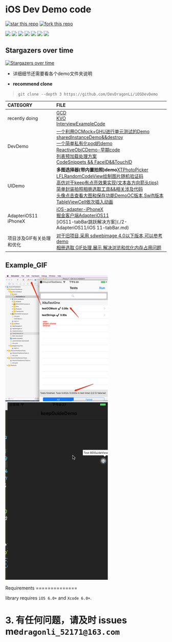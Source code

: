 # iOS Dev Demo code

 [![star this repo](http://githubbadges.com/star.svg?user=DevDragonLi&repo=iOSDevDemo)](http://github.com/DevDragonLi/iOSDevDemo)
 [![fork this repo](http://githubbadges.com/fork.svg?user=DevDragonLi&repo=iOSDevDemo)](http://github.com/DevDragonLi/iOSDevDemo/fork)

</p>
<img src="https://img.shields.io/badge/build-passing-brightgreen.svg">
<img src="https://img.shields.io/badge/platform-iOS-ff69b4.svg">
<img src="https://img.shields.io/badge/language-Objective--C-orange.svg">
<img src="https://img.shields.io/badge/language-Swift-abcdef.svg">
<img src="https://img.shields.io/badge/PR-welcome%20!-brightgreen.svg?colorA=a0cd34">
<img src="https://img.shields.io/packagist/l/doctrine/orm.svg">
<img src="https://img.shields.io/github/last-commit/google/skia.svg">
</p>

## Stargazers over time

[![Stargazers over time](https://starcharts.herokuapp.com/DevDragonLi/iOSDevDemo.svg)](https://starcharts.herokuapp.com/DevDragonLi/iOSDevDemo)

*  详细细节还需要看各个demo文件夹说明

* **recommend clone**

> `git clone --depth 3 https://github.com/DevDragonLi/iOSDevDemo`


| CATEGORY | FILE |  
|:----|:----|
| recently doing |[GCD](./GCD_Demo)<br>[KVO](./KVO)<br>[InterviewExampleCode](./InterviewExampleCode)|
| DevDemo |[一个利用OCMock+GHU进行单元测试的Demo](./1-DevDemo/XituUnitTestDemo)<br>[sharedInstanceDemo&&destroy](./1-DevDemo/sharedInstanceDemo)<br>[一个简单私有化pod的demo](./1-DevDemo/PodPrivate_demo)<br>[ReactiveObjCDemo-早期code](./1-DevDemo/ReactiveObjCDemo)<br>[列表预加载处理方案](./1-DevDemo/preloadListData)<br>[CodeSnippets && FaceID&&TouchID](./1-DevDemo)|
| UIDemo |**多图选择器(带内置拍照)demo**[XTPhotoPicker](./3-UIDemos/XTPhotoPicker/readme.md)<br>[LFLRandomCodeView绘制图片随机验证码](./3-UIDemos/LFLRandomCodeView)<br>[高仿对于keep有点亮效果实现(文本各方向箭头tips)](./3-UIDemos/KeepGuide)<br>[简单封装拍照相册选取工具&&相关涉及代码](/3-UIDemos/CameraAndPhotoAlbumDemo/readme.md)<br>[头像点击查看大图和保存功能DemoOC版本](./3-UIDemos/LFLHeadimageBrowserDemo),[Swift版本](https://github.com/DevDragonLi/SwiftCodeRepo/tree/master/LFLHeadimageBrowserDemo)<br>[TableViewCell依次插入动画](./3-UIDemos/TableViewCell依次插入动画)|
| AdapteriOS11 iPhoneX |[iOS-adapter-iPhoneX](./2-AdapteriOS11/iOS-adapter-iPhoneX.md)<br>[掘金客户端AdapteriOS11](./2-AdapteriOS11/readme.md)<br>[iOS11-tabBar跳跃解决方案](./2-AdapteriOS11/iOS 11-tabBar.md)|
| 项目涉及GIF有关处理和优化 |[对于旧项目,采用 sdwebimage 4.0以下版本,可以参考 demo](./4-GIFDemos/GIF-Optimize) <br>[相册选取 GIF处理,展示,解决浏览和优化内存占用问题](./4-GIFDemos/handle_Album_Select_GIF_Demo)|


##  <a name="Example_GIF "></a> Example_GIF 
</p>
<img src="./1-DevDemo/XituUnitTestDemo/unitTest.png" width="320">
<br><img src="./3-UIDemos/KeepGuide/1.gif" width="320">
</p>
Requirements
==============

library requires `iOS 6.0+` and `Xcode 6.0+`.


# 3. 有任何问题，请及时 issues me`dragonli_52171@163.com`   
